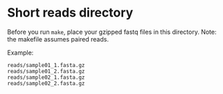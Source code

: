 # Short reads directory

Before you run `make`, place your gzipped fastq files in this directory. Note:
the makefile assumes paired reads.

Example: 

```
reads/sample01_1.fasta.gz
reads/sample01_2.fasta.gz
reads/sample02_1.fasta.gz
reads/sample02_2.fasta.gz
```